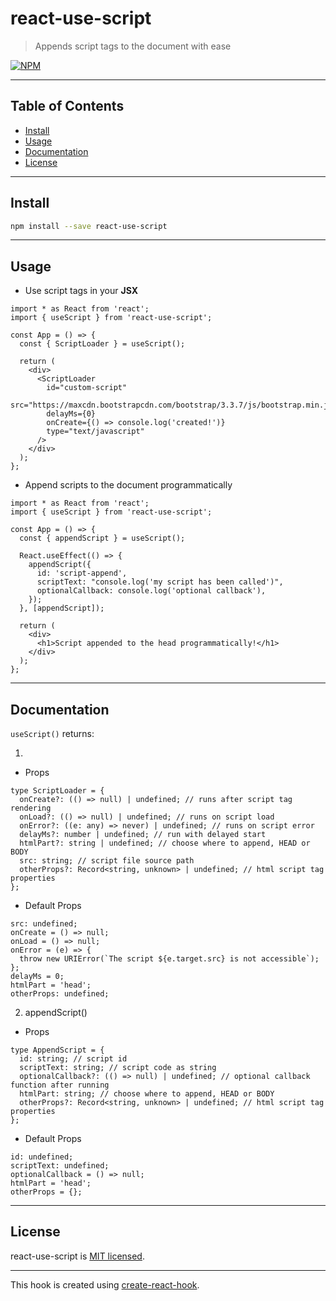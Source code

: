 # react-use-script

> Appends script tags to the document with ease

[![NPM](https://img.shields.io/npm/v/react-use-script.svg)](https://www.npmjs.com/package/react-use-script)

---

## Table of Contents

- [Install](#install)
- [Usage](#usage)
- [Documentation](#documentation)
- [License](#license)

---

## Install

```bash
npm install --save react-use-script
```

---

## Usage

- Use script tags in your **JSX**

```tsx
import * as React from 'react';
import { useScript } from 'react-use-script';

const App = () => {
  const { ScriptLoader } = useScript();

  return (
    <div>
      <ScriptLoader
        id="custom-script"
        src="https://maxcdn.bootstrapcdn.com/bootstrap/3.3.7/js/bootstrap.min.js"
        delayMs={0}
        onCreate={() => console.log('created!')}
        type="text/javascript"
      />
    </div>
  );
};
```

- Append scripts to the document programmatically

```tsx
import * as React from 'react';
import { useScript } from 'react-use-script';

const App = () => {
  const { appendScript } = useScript();

  React.useEffect(() => {
    appendScript({
      id: 'script-append',
      scriptText: "console.log('my script has been called')",
      optionalCallback: console.log('optional callback'),
    });
  }, [appendScript]);

  return (
    <div>
      <h1>Script appended to the head programmatically!</h1>
    </div>
  );
};
```

---

## Documentation

`useScript()` returns:

1. <ScriptLoader />

- Props

```tsx
type ScriptLoader = {
  onCreate?: (() => null) | undefined; // runs after script tag rendering
  onLoad?: (() => null) | undefined; // runs on script load
  onError?: ((e: any) => never) | undefined; // runs on script error
  delayMs?: number | undefined; // run with delayed start
  htmlPart?: string | undefined; // choose where to append, HEAD or BODY
  src: string; // script file source path
  otherProps?: Record<string, unknown> | undefined; // html script tag properties
};
```

- Default Props

```tsx
src: undefined;
onCreate = () => null;
onLoad = () => null;
onError = (e) => {
  throw new URIError(`The script ${e.target.src} is not accessible`);
};
delayMs = 0;
htmlPart = 'head';
otherProps: undefined;
```

2. appendScript()

- Props

```tsx
type AppendScript = {
  id: string; // script id
  scriptText: string; // script code as string
  optionalCallback?: (() => null) | undefined; // optional callback function after running
  htmlPart: string; // choose where to append, HEAD or BODY
  otherProps?: Record<string, unknown> | undefined; // html script tag properties
};
```

- Default Props

```tsx
id: undefined;
scriptText: undefined;
optionalCallback = () => null;
htmlPart = 'head';
otherProps = {};
```

---

## License

react-use-script is [MIT licensed](./LICENSE).

---

This hook is created using [create-react-hook](https://github.com/hermanya/create-react-hook).
